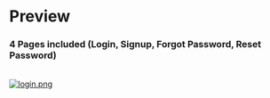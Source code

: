 # Preview
<h3>4 Pages included (Login, Signup, Forgot Password, Reset Password)</h3>
<br>
<a target="_blank" href="https://imageupload.io/5LY070UEIKHyOtX"><img src="https://imageupload.io/ib/rnynHT54ls4y1Q3_1698878592.png" alt="login.png"></a>
